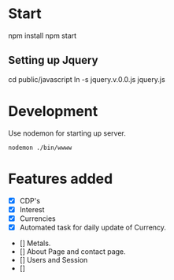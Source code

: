 # Start
npm install
npm start

## Setting up Jquery
cd public/javascript
ln -s jquery.v.0.0.js jquery.js

# Development

Use nodemon for starting up server.
```
nodemon ./bin/wwww
```

# Features added
- [x] CDP's
- [x] Interest
- [x] Currencies
- [x] Automated task for daily update of Currency.
- [] Metals.
- [] About Page and contact page.
- [] Users and Session
- [] 